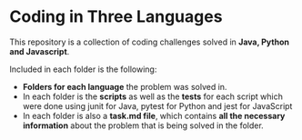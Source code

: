 # **Coding in Three Languages**

This repository is a collection of coding challenges solved in **Java, Python and Javascript**.

Included in each folder is the following:

- **Folders for each language** the problem was solved in.
- In each folder is the **scripts** as well as the **tests** for each script which were done using junit for Java, pytest for Python and jest for JavaScript
- In each folder is also a **task.md file**, which contains **all the necessary information** about the problem that is being solved in the folder.
